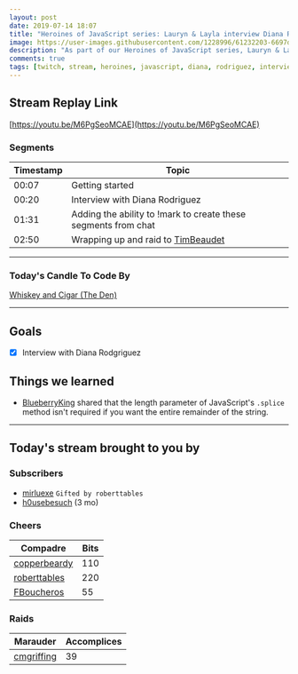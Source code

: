 ```yaml
---
layout: post
date: 2019-07-14 18:07
title: "Heroines of JavaScript series: Lauryn & Layla interview Diana Rodriguez"
image: https://user-images.githubusercontent.com/1228996/61232203-6697d100-a6f3-11e9-80a7-7751266697d1.png
description: "As part of our Heroines of JavaScript series, Lauryn & Layla interview Diana Rodriguez."
comments: true
tags: [twitch, stream, heroines, javascript, diana, rodriguez, interview]
---
```


## Stream Replay Link

[https://youtu.be/M6PgSeoMCAE](https://youtu.be/M6PgSeoMCAE)

<!--more-->

### Segments

| Timestamp | Topic                                                               |
| ---       | ---                                                                 |
| 00:07     | Getting started                                                     |
| 00:20     | Interview with Diana Rodriguez                                      |
| 01:31     | Adding the ability to !mark to create these segments from chat      |
| 02:50     | Wrapping up and raid to [TimBeaudet](https://twitch.tv/timbeaudet)  |

---

### Today's Candle To Code By

[Whiskey and Cigar (The Den)](https://amzn.to/30ttzO6)

---

## Goals

- [x] Interview with Diana Rodgriguez

## Things we learned

- [BlueberryKing](https://twitch.tv/BlueberryKing) shared that the length parameter of JavaScript's `.splice` method isn't required if you want the entire remainder of the string.

---

## Today's stream brought to you by

### Subscribers

- [mirluexe](https://twitch.tv/mirluexe) `Gifted by roberttables`
- [h0usebesuch](https://twitch.tv/h0usebesuch) (3 mo)

### Cheers


| Compadre            | Bits        |
| ---                 | ---         |
| [copperbeardy](https://twitch.tv/copperbeardy) | 110 |
| [roberttables](https://twitch.tv/roberttables) | 220 |
| [FBoucheros](https://twitch.tv/fboucheros) | 55 |

### Raids


| Marauder            | Accomplices |
| ---                 | ---         |
| [cmgriffing](https://twitch.tv/cmgriffing) | 39 |
